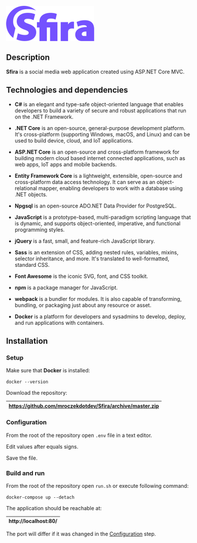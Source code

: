 ![Sfira - logo](.readme/sfira-logo-medium.png?raw=true "logo")

## Description

**Sfira** is a social media web application created using ASP.NET Core MVC.

## Technologies and dependencies

- **C#** is an elegant and type-safe object-oriented language that enables developers to build a variety of secure and robust applications that run on the .NET Framework.

- **.NET Core** is an open-source, general-purpose development platform. It's cross-platform (supporting Windows, macOS, and Linux) and can be used to build device, cloud, and IoT applications.

- **ASP.NET Core** is an open-source and cross-platform framework for building modern cloud based internet connected applications, such as web apps, IoT apps and mobile backends.

- **Entity Framework Core** is a lightweight, extensible, open-source and cross-platform data access technology. It can serve as an object-relational mapper, enabling developers to work with a database using .NET objects.

- **Npgsql** is an open-source ADO.NET Data Provider for PostgreSQL.

- **JavaScript** is a prototype-based, multi-paradigm scripting language that is dynamic, and supports object-oriented, imperative, and functional programming styles.

- **jQuery** is a fast, small, and feature-rich JavaScript library.

- **Sass** is an extension of CSS, adding nested rules, variables, mixins, selector inheritance, and more. It's translated to well-formatted, standard CSS.

- **Font Awesome** is the iconic SVG, font, and CSS toolkit.

- **npm** is a package manager for JavaScript.

- **webpack** is a bundler for modules. It is also capable of transforming, bundling, or packaging just about any resource or asset.

- **Docker** is a platform for developers and sysadmins to develop, deploy, and run applications with containers.

## Installation

### Setup

Make sure that **Docker** is installed:

```console
docker --version
```

Download the repository:

| https://github.com/mroczekdotdev/Sfira/archive/master.zip |
| --------------------------------------------------------- |


### Configuration

From the root of the repository open `.env` file in a text editor.

Edit values after equals signs.

Save the file.

### Build and run

From the root of the repository open `run.sh` or execute following command:

```console
docker-compose up --detach
```

The application should be reachable at:

| http://localhost:80/ |
| -------------------- |


The port will differ if it was changed in the [Configuration](#configuration) step.
